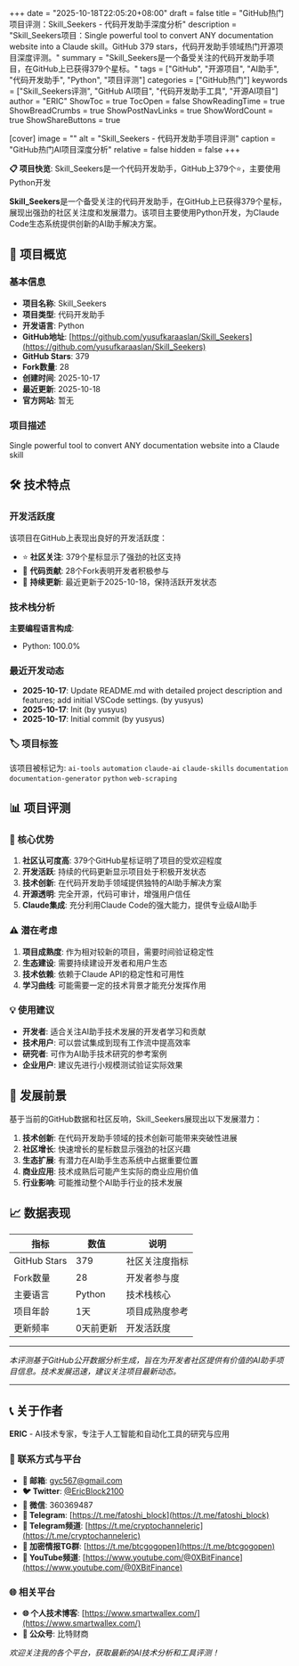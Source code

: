 +++
date = "2025-10-18T22:05:20+08:00"
draft = false
title = "GitHub热门项目评测：Skill_Seekers - 代码开发助手深度分析"
description = "Skill_Seekers项目：Single powerful tool to convert ANY documentation website into a Claude skill。GitHub 379 stars，代码开发助手领域热门开源项目深度评测。"
summary = "Skill_Seekers是一个备受关注的代码开发助手项目，在GitHub上已获得379个星标。"
tags = ["GitHub", "开源项目", "AI助手", "代码开发助手", "Python", "项目评测"]
categories = ["GitHub热门"]
keywords = ["Skill_Seekers评测", "GitHub AI项目", "代码开发助手工具", "开源AI项目"]
author = "ERIC"
ShowToc = true
TocOpen = false
ShowReadingTime = true
ShowBreadCrumbs = true
ShowPostNavLinks = true
ShowWordCount = true
ShowShareButtons = true

[cover]
image = ""
alt = "Skill_Seekers - 代码开发助手项目评测"
caption = "GitHub热门AI项目深度分析"
relative = false
hidden = false
+++

**📋 项目快览**: Skill_Seekers是一个代码开发助手，GitHub上379个⭐，主要使用Python开发

**Skill_Seekers**是一个备受关注的代码开发助手，在GitHub上已获得379个星标，展现出强劲的社区关注度和发展潜力。该项目主要使用Python开发，为Claude Code生态系统提供创新的AI助手解决方案。

## 🎯 项目概览

### 基本信息
- **项目名称**: Skill_Seekers
- **项目类型**: 代码开发助手
- **开发语言**: Python
- **GitHub地址**: [https://github.com/yusufkaraaslan/Skill_Seekers](https://github.com/yusufkaraaslan/Skill_Seekers)
- **GitHub Stars**: 379
- **Fork数量**: 28
- **创建时间**: 2025-10-17
- **最近更新**: 2025-10-18
- **官方网站**: 暂无

### 项目描述
Single powerful tool to convert ANY documentation website into a Claude skill

## 🛠️ 技术特点

### 开发活跃度
该项目在GitHub上表现出良好的开发活跃度：
- ⭐ **社区关注**: 379个星标显示了强劲的社区支持
- 🔄 **代码贡献**: 28个Fork表明开发者积极参与
- 📅 **持续更新**: 最近更新于2025-10-18，保持活跃开发状态

### 技术栈分析

**主要编程语言构成**:
- Python: 100.0%


### 最近开发动态
- **2025-10-17**: Update README.md with detailed project description and features; add initial VSCode settings. (by yusyus)
- **2025-10-17**: Init (by yusyus)
- **2025-10-17**: Initial commit (by yusyus)


### 🏷️ 项目标签
该项目被标记为: `ai-tools` `automation` `claude-ai` `claude-skills` `documentation` `documentation-generator` `python` `web-scraping`


## 📊 项目评测

### 🎯 核心优势
1. **社区认可度高**: 379个GitHub星标证明了项目的受欢迎程度
2. **开发活跃**: 持续的代码更新显示项目处于积极开发状态
3. **技术创新**: 在代码开发助手领域提供独特的AI助手解决方案
4. **开源透明**: 完全开源，代码可审计，增强用户信任
5. **Claude集成**: 充分利用Claude Code的强大能力，提供专业级AI助手

### ⚠️ 潜在考虑
1. **项目成熟度**: 作为相对较新的项目，需要时间验证稳定性
2. **生态建设**: 需要持续建设开发者和用户生态
3. **技术依赖**: 依赖于Claude API的稳定性和可用性
4. **学习曲线**: 可能需要一定的技术背景才能充分发挥作用

### 💡 使用建议
- **开发者**: 适合关注AI助手技术发展的开发者学习和贡献
- **技术用户**: 可以尝试集成到现有工作流中提高效率
- **研究者**: 可作为AI助手技术研究的参考案例
- **企业用户**: 建议先进行小规模测试验证实际效果

## 🔮 发展前景

基于当前的GitHub数据和社区反响，Skill_Seekers展现出以下发展潜力：

1. **技术创新**: 在代码开发助手领域的技术创新可能带来突破性进展
2. **社区增长**: 快速增长的星标数显示强劲的社区兴趣
3. **生态扩展**: 有潜力在AI助手生态系统中占据重要位置
4. **商业应用**: 技术成熟后可能产生实际的商业应用价值
5. **行业影响**: 可能推动整个AI助手行业的技术发展

## 📈 数据表现

| 指标 | 数值 | 说明 |
|------|------|------|
| GitHub Stars | 379 | 社区关注度指标 |
| Fork数量 | 28 | 开发者参与度 |
| 主要语言 | Python | 技术栈核心 |
| 项目年龄 | 1天 | 项目成熟度参考 |
| 更新频率 | 0天前更新 | 开发活跃度 |

---

*本评测基于GitHub公开数据分析生成，旨在为开发者社区提供有价值的AI助手项目信息。技术发展迅速，建议关注项目最新动态。*

---

## 📞 关于作者

**ERIC** - AI技术专家，专注于人工智能和自动化工具的研究与应用

### 🔗 联系方式与平台

- **📧 邮箱**: [gyc567@gmail.com](mailto:gyc567@gmail.com)
- **🐦 Twitter**: [@EricBlock2100](https://twitter.com/EricBlock2100)
- **💬 微信**: 360369487
- **📱 Telegram**: [https://t.me/fatoshi_block](https://t.me/fatoshi_block)
- **📢 Telegram频道**: [https://t.me/cryptochanneleric](https://t.me/cryptochanneleric)
- **👥 加密情报TG群**: [https://t.me/btcgogopen](https://t.me/btcgogopen)
- **🎥 YouTube频道**: [https://www.youtube.com/@0XBitFinance](https://www.youtube.com/@0XBitFinance)

### 🌐 相关平台

- **🌐 个人技术博客**: [https://www.smartwallex.com/](https://www.smartwallex.com/)
- **📖 公众号**: 比特财商

*欢迎关注我的各个平台，获取最新的AI技术分析和工具评测！*
